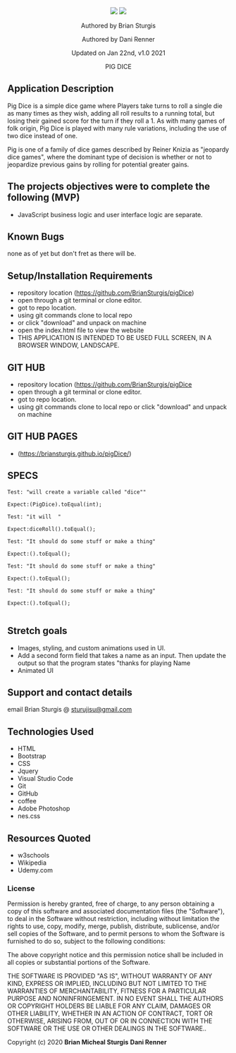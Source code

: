 
<div align="center">
<img src="img/" width="auto" height="auto" >
<img src="img/" width="auto" height="auto" >
</div>
<p align="center"> Authored by Brian Sturgis</p>
<p align="center"> Authored by Dani Renner</p>


<p align="center">Updated on Jan 22nd, v1.0 2021</p>
<p align="center">PIG DICE</p>

## Application Description
Pig Dice is a simple dice game where Players take turns to roll a single die as many times as they wish, adding all roll results to a running total, but losing their gained score for the turn if they roll a 1.  As with many games of folk origin, Pig Dice is played with many rule variations, including the use of two dice instead of one. 

Pig is one of a family of dice games described by Reiner Knizia as "jeopardy dice games", where the dominant type of decision is whether or not to jeopardize previous gains by rolling for potential greater gains.

## The projects objectives were to complete the following (MVP)
- JavaScript business logic and user interface logic are separate.


## Known Bugs
none as of yet but don't fret as there will be.

## Setup/Installation Requirements
- repository location (https://github.com/BrianSturgis/pigDice)
- open through a git terminal or clone editor.
- got to repo location.
- using git commands clone to local repo
- or click "download" and unpack on machine
- open the index.html file to view the website
- THIS APPLICATION IS INTENDED TO BE USED FULL SCREEN, IN  A BROWSER WINDOW, LANDSCAPE.

## GIT HUB
- repository location (https://github.com/BrianSturgis/pigDice
- open through a git terminal or clone editor.
- got to repo location.
- using git commands clone to local repo or click "download" and unpack on machine

## GIT HUB PAGES 
- (https://briansturgis.github.io/pigDice/)

## SPECS
```JS
Test: "will create a variable called "dice""

Expect:(PigDice).toEqual(int);

Test: "it will  "

Expect:diceRoll().toEqual();

Test: "It should do some stuff or make a thing"

Expect:().toEqual();

Test: "It should do some stuff or make a thing"

Expect:().toEqual();

Test: "It should do some stuff or make a thing"

Expect:().toEqual();


```

## Stretch goals
- Images, styling, and custom animations used in UI.
- Add a second form field that takes a name as an input. Then update the output so that the program states "thanks for playing Name 
- Animated UI

## Support and contact details
email Brian Sturgis @ <sturujisu@gmail.com>

## Technologies Used
* HTML
* Bootstrap
* CSS
* Jquery
* Visual Studio Code
* Git
* GitHub
* coffee
* Adobe Photoshop
* nes.css

## Resources Quoted
- w3schools
- Wikipedia
- Udemy.com

### License
Permission is hereby granted, free of charge, to any person obtaining a copy of this software and associated documentation files (the "Software"), to deal in the Software without restriction, including without limitation the rights to use, copy, modify, merge, publish, distribute, sublicense, and/or sell copies of the Software, and to permit persons to whom the Software is furnished to do so, subject to the following conditions:

The above copyright notice and this permission notice shall be included in all copies or substantial portions of the Software.

THE SOFTWARE IS PROVIDED "AS IS", WITHOUT WARRANTY OF ANY KIND, EXPRESS OR IMPLIED, INCLUDING BUT NOT LIMITED TO THE WARRANTIES OF MERCHANTABILITY, FITNESS FOR A PARTICULAR PURPOSE AND NONINFRINGEMENT. IN NO EVENT SHALL THE AUTHORS OR COPYRIGHT HOLDERS BE LIABLE FOR ANY CLAIM, DAMAGES OR OTHER LIABILITY, WHETHER IN AN ACTION OF CONTRACT, TORT OR OTHERWISE, ARISING FROM, OUT OF OR IN CONNECTION WITH THE SOFTWARE OR THE USE OR OTHER DEALINGS IN THE SOFTWARE..

Copyright (c) 2020 **Brian Micheal Sturgis**  **Dani Renner**